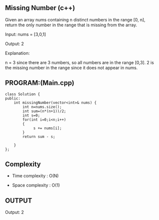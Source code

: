 ## Missing Number (c++)
Given an array nums containing n distinct numbers in the range [0, n], return the only number in the range that is missing from the array.

Input: nums = [3,0,1]

Output: 2

Explanation:

n = 3 since there are 3 numbers, so all numbers are in the range [0,3]. 2 is the missing number in the range since it does not appear in nums.

## PROGRAM:(Main.cpp)
```
class Solution {
public:
    int missingNumber(vector<int>& nums) {
        int n=nums.size();
        int sum=(n*(n+1))/2;
        int s=0;
        for(int i=0;i<n;i++)
        {
             s += nums[i];    
        }
        return sum - s;
        
    }
};
```

## Complexity
- Time complexity : O(N)

- Space complexity : O(1)

## OUTPUT
Output: 2
